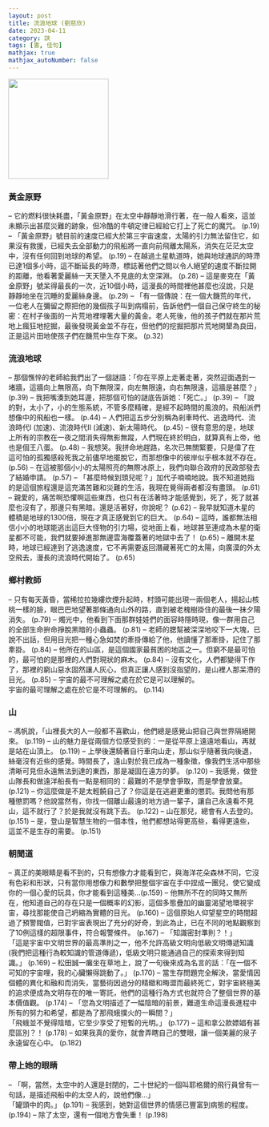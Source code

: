 ```yaml
---
layout: post
title: 流浪地球 (劉慈欣)
date: 2023-04-11
category: 訣
tags: [書, 佳句]
mathjax: true
mathjax_autoNumber: false
---
```


<img src="https://doltegg.github.io/book/images/earth.jpg" style="width:200px;">

### 黃金原野
–	它的燃料很快耗盡，「黃金原野」在太空中靜靜地滑行著，在一般人看來，這並未顯示出甚麼災難的跡象，但冷酷的牛頓定律已經給它打上了死亡的魔咒。 (p.19)
–	「黃金原野」號目前的速度已經大於第三宇宙速度，太陽的引力無法留住它，如果沒有救援，已經失去全部動力的飛船將一直向前飛離太陽系，消失在茫茫太空中，沒有任何回到地球的希望。 (p.19)
–	在越過土星軌道時，她與地球通訊的時滯已達1個多小時，這不斷延長的時滯，標誌著他們之間以令人絕望的速度不斷拉開的距離，他看著愛麗絲一天天墬入不見底的太空深淵。 (p.28)
–	這是麥克在「黃金原野」號呆得最長的一次，近10個小時，這漫長的時間裡他甚麼也沒說，只是靜靜地坐在沉睡的愛麗絲身邊。 (p.29)
–	「有一個傳說：在一個大饑荒的年代，一位老人在彌留之際把他的幾個孩子叫到病榻前，告訴他們一個自己保守終生的秘密：在村子後面的一片荒地裡埋著大量的黃金。老人死後，他的孩子們就在那片荒地上瘋狂地挖掘，最後發現黃金並不存在，但他們的挖掘把那片荒地開墾為良田，正是這片田地使孩子們在饑荒中生存下來。 (p.32)

### 流浪地球
–	那個憔悴的老師給我們出了一個謎語：「你在平原上走著走著，突然迎面遇到一堵牆，這牆向上無限高，向下無限深，向左無限遠，向右無限遠，這牆是甚麼？」 (p.39)
–	我把嘴湊到她耳邊，把那個可怕的謎底告訴她：「死亡。」 (p.39)
–	「說的對，太小了，小的生態系統，不管多麼精確，是經不起時間的風浪的。飛船派們想像中的飛船也一樣。 (p.44)
–	人們把這五步分別稱為剎車時代、逃逸時代、流浪時代I (加速)、流浪時代II (減速)、新太陽時代。 (p.45)
–	很有意思的是，地球上所有的宗教在一夜之間消失得無影無蹤，人們現在終於明白，就算真有上帝，他也是個王八蛋。 (p.48)
–	我想哭。我拼命地趕路，名次已無關緊要，只是偉了在這可怕的孤獨感殺死我之前儘早地擺脫它，而那想像中的彼岸似乎根本就不存在。(p.56)
–	在這被那個小小的太陽照亮的無際冰原上，我們向聯合政府的民政部發去了結婚申請。 (p.57)
–	「甚麼時候到頭兒呢？」加代子喃喃地說。我不知道她指的是這個旅程還是這充滿苦難和災難的生活，我現在覺得兩者都沒有盡頭。 (p.61)
–	親愛的，痛苦啊恐懼啊這些東西，也只有在活著時才能感覺到，死了，死了就甚麼也沒有了，那邊只有黑暗。還是活著好，你說呢？ (p.62)
–	我早就知道木星的體積是地球的1300倍，現在才真正感覺到它的巨大。 (p.64)
–	這時，誰都無法相信小小的地球能逃出這巨大怪物的引力場，從地面上看，地球甚至連成為木星的衛星都不可能，我們就要掉進那無邊雲海覆蓋著的地獄中去了！ (p.65)
–	離開木星時，地球已經達到了逃逸速度，它不再需要返回潛藏著死亡的太陽，向廣漠的外太空飛去，漫長的流浪時代開始了。 (p.65)

### 鄉村教師
–	只有每天黃昏，當稀拉拉幾縷炊煙升起時，村頭可能出現一兩個老人，揚起山核桃一樣的臉，眼巴巴地望著那條通向山外的路，直到被老槐樹掛住的最後一抹夕陽消失。 (p.79)
–	燭光中，他看到下面那群娃娃們的面容時隱時現，像一群用自己的全部生命拚命掙脫黑暗的小蟲蟲。 (p.81)
–	老師的腮幫被深深地咬下一大塊，已說不出話，但用目光把一種心急如焚的牽掛傳給了他，他讀懂了那牽掛，記住了那牽掛。 (p.84)
–	他所在的山區，是這個國家最貧困的地區之一。但窮不是最可怕的，最可怕的是那裡的人們對現狀的麻木。 (p.84)
–	沒有文化，人們都變得下作了，那裡的窮山惡水固然讓人灰心，但真正讓人感到沒指望的，是山裡人那呆滯的目光。 (p.85)
–	宇宙的最不可理解之處在於它是可以理解的。<br>
宇宙的最可理解之處在於它是不可理解的。 (p.114)

### 山
–	馮帆說，「山裡長大的人一般都不喜歡山，他們總是感覺山把自己與世界隔絕開來。 (p.119)
–	山的魅力是從兩個方位感受到的：一是從平原上遠遠地看山，再就是站在山頂上。 (p.119)
–	上學後還騎著自行車向山走，那山似乎隨著我向後退，絲毫沒有近些的感覺。時間長了，遠山對於我已成為一種象徵，像我們生活中那些清晰可見但永遠無法到達的東西，那是凝固在遠方的夢。 (p.120)
–	我感覺，做登山隊長和做遠洋船長有一點是相同的：最難的不是學會爭取，而是學會放棄。 (p.121)
–	你這麼做是不是太輕饒自己了？你這是在逃避更重的懲罰。我問他有那種懲罰嗎？他說當然有，你找一個離山最遠的地方過一輩子，讓自己永遠看不見山，這不就行了？於是我就沒有跳下去。 (p.122)
–	山在那兒，總會有人去登的。 (p.151)
–	是，登山是智慧生物的一個本性，他們都想站得更高些，看得更遠些，這並不是生存的需要。 (p.151)

### 朝聞道
–	真正的美眼睛是看不到的，只有想像力才能看到它，與海洋花朵森林不同，它沒有色彩和形狀，只有當你用想像力和數學把整個宇宙在手中捏成一團兒，使它變成你的一個心愛的玩具，你才能看到這種美…(p.159)
–	他無所不在的同時又無所在，他知道自己的存在只是一個概率的幻影，這個多態疊加的幽靈渴望地環視宇宙，尋找那能使自己坍縮為實體的目光。 (p.160)
–	這個原始人仰望星空的時間超過了預警閥值，已對宇宙表現出了充分的好奇，到此為止，已在不同的地點觀察到了10例這樣的超限事件，符合報警條件。 (p.167)
–	「知識密封準則？！」<br>
「這是宇宙中文明世界的最高準則之一，他不允許高級文明向低級文明傳遞知識 (我們把這種行為較知識的管道傳遞)，低級文明只能通過自己的探索來得到知識。」 (p.169)
–	松田誠一癱坐在草地上，說了一句後來成為名言的話：「在一個不可知的宇宙哩，我的心臟懶得跳動了。」 (p.170)
–	當生存問題完全解決，當愛情因個體的異化和融和而消失，當藝術因過分的精緻和晦澀而最終死亡，對宇宙終極美的追求便成為文明存在的唯一寄託，他們的這種行為方式也就符合了整個世界的基本價值觀。 (p.174)
–	「您為文明描述了一幅陰暗的前景，難道生命這漫長進程中所有的努力和希望，都是為了那飛蛾撲火的一瞬間？」<br>
「飛蛾並不覺得陰暗，它至少享受了短暫的光明。」 (p.177)
–	這和拿公款嫖娼有甚麼區別？！ (p.178)
–	如果我真的愛你，就會弄瞎自己的雙眼，讓一個美麗的泉子永遠留在心中。 (p.182)

### 帶上她的眼睛
–	「啊，當然，太空中的人還是封閉的，二十世紀的一個叫耶格爾的飛行員曾有一句話，是描述飛船中的太空人的，說他們像…」<br>
「罐頭中的肉。」 (p.191)
–	我感到，她對這個世界的情感已豐富到病態的程度。 (p.194)
–	除了太空，還有一個地方會失重！ (p.198)
